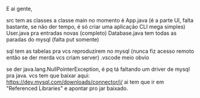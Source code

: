 E ai gente,

src tem as classes
a classe main no momento é App.java (é a parte UI, falta bastante, se não der tempo, é só criar uma aplicação CLI mega simples)
User.java pra entradas novas (completo)
Database.java tem todas as paradas do mysql (falta put somente)

sql tem as tabelas pra vcs reproduzirem no mysql (nunca fiz acesso remoto então se der merda vcs criam server)
.vscode meio obvio

se der java.lang.NullPointerException, é pq tá faltando um driver de mysql pra java.
vcs tem que baixar aqui: https://dev.mysql.com/downloads/connector/j/
ai tem que ir em "Referenced Libraries" e apontar pro jar baixado.

